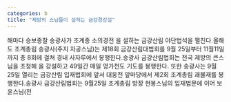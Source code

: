 ```yaml
---
categories: b
title: "제방의 스님들이 설하는 금강경강설"
---
```

해마다 승보종찰 송광사가 조계종 소의경전 을 설하는 금강산림 야단법석을 펼친다.올해도 조계총림 송광사(주지 자공스님)는 제18회 금강산림대법회를 9월 25일부터 11월11일까지 총 8회에 걸쳐 경내 사자루에서 봉행한다.송광사 금강산림법회는 전국 제방의 큰스님을 초청해 을 강설하고 49일간 매일 영가천도 기도를 봉행한다. 또한 송광사는 9월 25일 열리는 금강산림 입재법회에 앞서 대웅전 앞마당에서 제2회 조계총림 괘불재를 봉행한다.송광사 금강산림법회는 9월25일 조계총림 방장 현봉스님의 입재법문에 이어 보윤스님(전